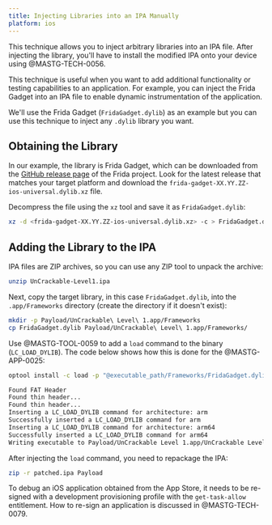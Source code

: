 ```yaml
---
title: Injecting Libraries into an IPA Manually
platform: ios
---
```


This technique allows you to inject arbitrary libraries into an IPA file. After injecting the library, you'll have to install the modified IPA onto your device using @MASTG-TECH-0056.

This technique is useful when you want to add additional functionality or testing capabilities to an application. For example, you can inject the Frida Gadget into an IPA file to enable dynamic instrumentation of the application.

We'll use the Frida Gadget (`FridaGadget.dylib`) as an example but you can use this technique to inject any `.dylib` library you want.

## Obtaining the Library

In our example, the library is Frida Gadget, which can be downloaded from the [GitHub release page](https://github.com/frida/frida/releases) of the Frida project. Look for the latest release that matches your target platform and download the `frida-gadget-XX.YY.ZZ-ios-universal.dylib.xz` file.

Decompress the file using the `xz` tool and save it as `FridaGadget.dylib`:

```bash
xz -d <frida-gadget-XX.YY.ZZ-ios-universal.dylib.xz> -c > FridaGadget.dylib
```

## Adding the Library to the IPA

IPA files are ZIP archives, so you can use any ZIP tool to unpack the archive:

```bash
unzip UnCrackable-Level1.ipa
```

Next, copy the target library, in this case `FridaGadget.dylib`, into the `.app/Frameworks` directory (create the directory if it doesn't exist):

```bash
mkdir -p Payload/UnCrackable\ Level\ 1.app/Frameworks
cp FridaGadget.dylib Payload/UnCrackable\ Level\ 1.app/Frameworks/
```

Use @MASTG-TOOL-0059 to add a `load` command to the binary (`LC_LOAD_DYLIB`). The code below shows how this is done for the @MASTG-APP-0025:

```bash
optool install -c load -p "@executable_path/Frameworks/FridaGadget.dylib"  -t Payload/UnCrackable\ Level\ 1.app/UnCrackable\ Level\ 1

Found FAT Header
Found thin header...
Found thin header...
Inserting a LC_LOAD_DYLIB command for architecture: arm
Successfully inserted a LC_LOAD_DYLIB command for arm
Inserting a LC_LOAD_DYLIB command for architecture: arm64
Successfully inserted a LC_LOAD_DYLIB command for arm64
Writing executable to Payload/UnCrackable Level 1.app/UnCrackable Level 1...
```

After injecting the `load` command, you need to repackage the IPA:

```bash
zip -r patched.ipa Payload
```

To debug an iOS application obtained from the App Store, it needs to be re-signed with a development provisioning profile with the `get-task-allow` entitlement. How to re-sign an application is discussed in @MASTG-TECH-0079.
